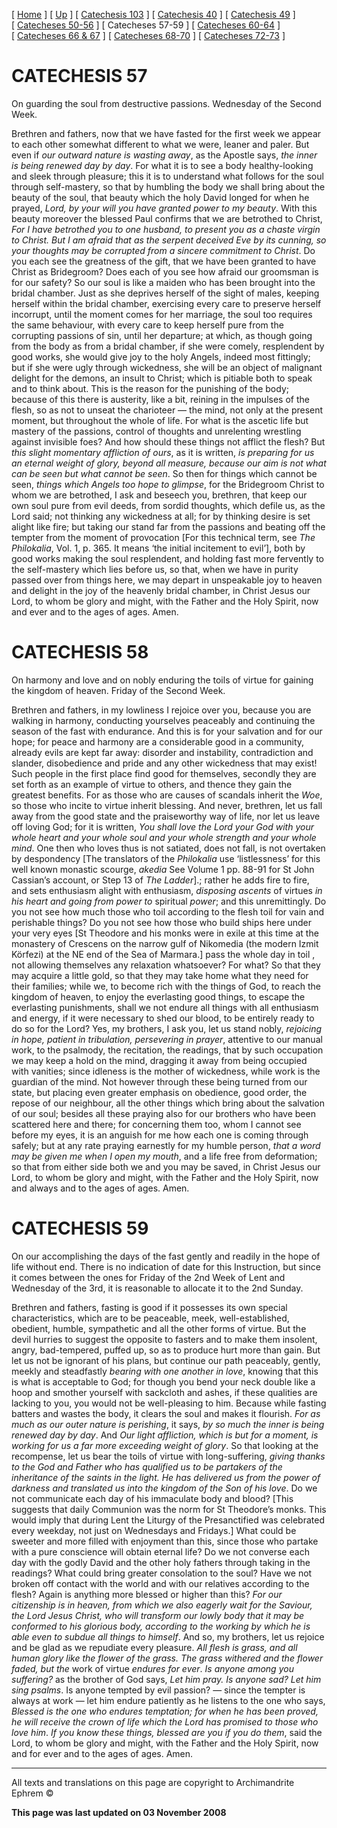 \[ [Home](index.md) \] \[ [Up](lent.md) \] \[ [Catechesis 103](catechesis_103.md) \] \[ [Catechesis 40](ths40.md) \] \[ [Catechesis 49](catechesis_49.md) \] \[ [Catecheses 50-56](ths50-56.md) \] \[ Catecheses 57-59 \] \[ [Catecheses 60-64](ths60-64.md) \] \[ [Catecheses 66 & 67](ths66-67.md) \] \[ [Catecheses 68-70](ths68-70.md) \] \[ [Catecheses 72-73](ths72-73.md) \]

CATECHESIS 57
=============

On guarding the soul from destructive passions.
Wednesday of the Second Week.

Brethren and fathers, now that we have fasted for the first week we appear to each other somewhat different to what we were, leaner and paler. But even if *our outward nature is wasting away*, as the Apostle says, *the inner is being renewed day by day*. For what it is to see a body healthy-looking and sleek through pleasure; this it is to understand what follows for the soul through self-mastery, so that by humbling the body we shall bring about the beauty of the soul, that beauty which the holy David longed for when he prayed, *Lord, by your will you have granted power to my beauty*. With this beauty moreover the blessed Paul confirms that we are betrothed to Christ, *For I have betrothed you to one husband, to present you as a chaste virgin to Christ. But I am afraid that as the serpent deceived Eve by its cunning, so your thoughts may be corrupted from a sincere commitment to Christ*. Do you each see the greatness of the gift, that we have been granted to have Christ as Bridegroom? Does each of you see how afraid our groomsman is for our safety? So our soul is like a maiden who has been brought into the bridal chamber. Just as she deprives herself of the sight of males, keeping herself within the bridal chamber, exercising every care to preserve herself incorrupt, until the moment comes for her marriage, the soul too requires the same behaviour, with every care to keep herself pure from the corrupting passions of sin, until her departure; at which, as though going from the body as from a bridal chamber, if she were comely, resplendent by good works, she would give joy to the holy Angels, indeed most fittingly; but if she were ugly through wickedness, she will be an object of malignant delight for the demons, an insult to Christ; which is pitiable both to speak and to think about. This is the reason for the punishing of the body; because of this there is austerity, like a bit, reining in the impulses of the flesh, so as not to unseat the charioteer — the mind, not only at the present moment, but throughout the whole of life. For what is the ascetic life but mastery of the passions, control of thoughts and unrelenting wrestling against invisible foes? And how should these things not afflict the flesh? But *this slight momentary affliction of ours*, as it is written, *is preparing for us an eternal weight of glory, beyond all measure, because our aim is not what can be seen but what cannot be seen*. So then for things which cannot be seen, *things which Angels too hope to glimpse*, for the Bridegroom Christ to whom we are betrothed, I ask and beseech you, brethren, that keep our own soul pure from evil deeds, from sordid thoughts, which defile us, as the Lord said; not thinking any wickedness at all; for by thinking desire is set alight like fire; but taking our stand far from the passions and beating off the tempter from the moment of provocation \[For this technical term, see *The Philokalia*, Vol. 1, p. 365. It means ‘the initial incitement to evil’\], both by good works making the soul resplendent, and holding fast more fervently to the self-mastery which lies before us, so that, when we have in purity passed over from things here, we may depart in unspeakable joy to heaven and delight in the joy of the heavenly bridal chamber, in Christ Jesus our Lord, to whom be glory and might, with the Father and the Holy Spirit, now and ever and to the ages of ages. Amen.

CATECHESIS 58
=============

On harmony and love and on nobly enduring the toils of virtue for gaining the kingdom of heaven.
Friday of the Second Week.

Brethren and fathers, in my lowliness I rejoice over you, because you are walking in harmony, conducting yourselves peaceably and continuing the season of the fast with endurance. And this is for your salvation and for our hope; for peace and harmony are a considerable good in a community, already evils are kept far away: disorder and instability, contradiction and slander, disobedience and pride and any other wickedness that may exist! Such people in the first place find good for themselves, secondly they are set forth as an example of virtue to others, and thence they gain the greatest benefits. For as those who are causes of scandals inherit the *Woe*, so those who incite to virtue inherit blessing. And never, brethren, let us fall away from the good state and the praiseworthy way of life, nor let us leave off loving God; for it is written, *You shall love the Lord your God with your whole heart and your whole soul and your whole strength and your whole mind*. One then who loves thus is not satiated, does not fall, is not overtaken by despondency \[The translators of the *Philokalia* use ‘listlessness’ for this well known monastic scourge, *akedia* See Volume 1 pp. 88-91 for St John Cassian’s account, or Step 13 of *The Ladder*\].; rather he adds fire to fire, and sets enthusiasm alight with enthusiasm, *disposing ascents* of virtues *in his heart and going from power to* spiritual *power*; and this unremittingly. Do you not see how much those who toil according to the flesh toil for vain and perishable things? Do you not see how those who build ships here under your very eyes \[St Theodore and his monks were in exile at this time at the monastery of Crescens on the narrow gulf of Nikomedia (the modern Izmit Körfezi) at the NE end of the Sea of Marmara.\] pass the whole day in toil , not allowing themselves any relaxation whatsoever? For what? So that they may acquire a little gold, so that they may take home what they need for their families; while we, to become rich with the things of God, to reach the kingdom of heaven, to enjoy the everlasting good things, to escape the everlasting punishments, shall we not endure all things with all enthusiasm and energy, if it were necessary to shed our blood, to be entirely ready to do so for the Lord? Yes, my brothers, I ask you, let us stand nobly, *rejoicing in hope, patient in tribulation, persevering in prayer*, attentive to our manual work, to the psalmody, the recitation, the readings, that by such occupation we may keep a hold on the mind, dragging it away from being occupied with vanities; since idleness is the mother of wickedness, while work is the guardian of the mind. Not however through these being turned from our state, but placing even greater emphasis on obedience, good order, the repose of our neighbour, all the other things which bring about the salvation of our soul; besides all these praying also for our brothers who have been scattered here and there; for concerning them too, whom I cannot see before my eyes, it is an anguish for me how each one is coming through safely; but at any rate praying earnestly for my humble person, *that a word may be given me when I open my mouth*, and a life free from deformation; so that from either side both we and you may be saved, in Christ Jesus our Lord, to whom be glory and might, with the Father and the Holy Spirit, now and always and to the ages of ages. Amen.

CATECHESIS 59
=============

On our accomplishing the days of the fast gently and readily in the hope of life without end.
There is no indication of date for this Instruction, but since it comes between the ones for Friday of the 2nd Week of Lent and Wednesday of the 3rd, it is reasonable to allocate it to the 2nd Sunday.

Brethren and fathers, fasting is good if it possesses its own special characteristics, which are to be peaceable, meek, well-established, obedient, humble, sympathetic and all the other forms of virtue. But the devil hurries to suggest the opposite to fasters and to make them insolent, angry, bad-tempered, puffed up, so as to produce hurt more than gain. But let us not be ignorant of his plans, but continue our path peaceably, gently, meekly and steadfastly *bearing with one another in love*, knowing that this is what is acceptable to God; for though you bend your neck double like a hoop and smother yourself with sackcloth and ashes, if these qualities are lacking to you, you would not be well-pleasing to him. Because while fasting batters and wastes the body, it clears the soul and makes it flourish. *For as much as our outer nature is perishing*, it says, *by so much the inner is being renewed day by day*. And *Our light affliction, which is but for a moment, is working for us a far more exceeding weight of glory*. So that looking at the recompense, let us bear the toils of virtue with long-suffering, *giving thanks to the God and Father who has qualified us to be partakers of the inheritance of the saints in the light. He has delivered us from the power of darkness and translated us into the kingdom of the Son of his love*. Do we not communicate each day of his immaculate body and blood? \[This suggests that daily Communion was the norm for St Theodore’s monks. This would imply that during Lent the Liturgy of the Presanctified was celebrated every weekday, not just on Wednesdays and Fridays.\] What could be sweeter and more filled with enjoyment than this, since those who partake with a pure conscience will obtain eternal life? Do we not converse each day with the godly David and the other holy fathers through taking in the readings? What could bring greater consolation to the soul? Have we not broken off contact with the world and with our relatives according to the flesh? Again is anything more blessed or higher than this? *For our citizenship is in heaven, from which we also eagerly wait for the Saviour, the Lord Jesus Christ, who will transform our lowly body that it may be conformed to his glorious body, according to the working by which he is able even to subdue all things to himself*. And so, my brothers, let us rejoice and be glad as we repudiate every pleasure. *All flesh is grass, and all human glory like the flower of the grass. The grass withered and the flower faded, but the* work of virtue *endures for ever*. *Is anyone among you suffering?* as the brother of God says, *Let him pray. Is anyone sad? Let him sing psalms*. Is anyone tempted by evil passion? — since the tempter is always at work — let him endure patiently as he listens to the one who says, *Blessed is the one who endures temptation; for when he has been proved, he will receive the crown of life which the Lord has promised to those who love him*. *If you know these things, blessed are you if you do them*, said the Lord, to whom be glory and might, with the Father and the Holy Spirit, now and for ever and to the ages of ages. Amen. 

------------------------------------------------------------------------

All texts and translations on this page are copyright to
Archimandrite Ephrem ©

**This page was last updated on 03 November 2008**
